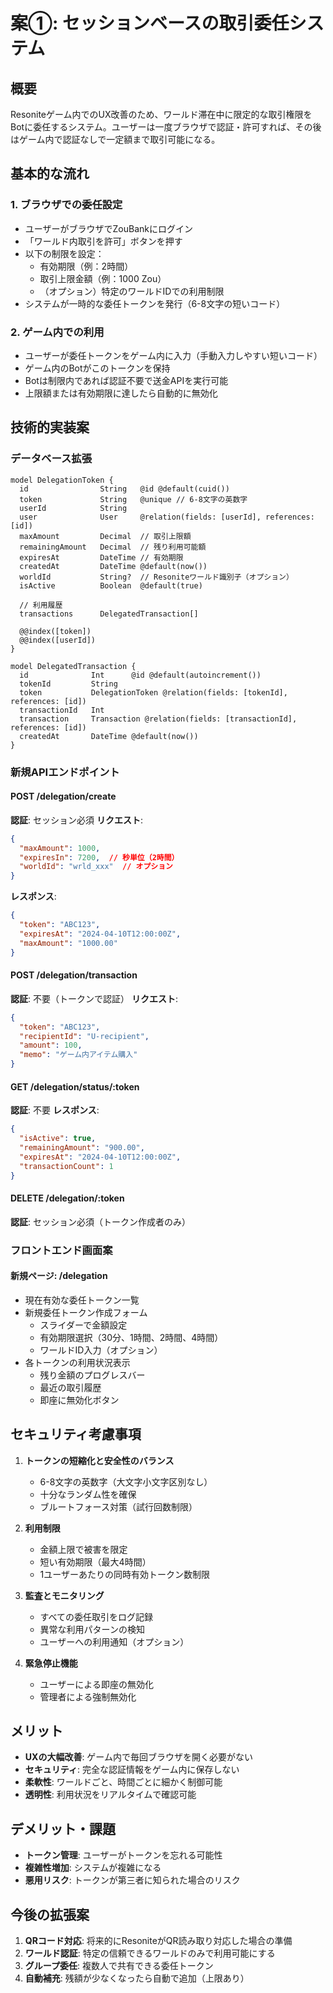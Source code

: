 # 案①: セッションベースの取引委任システム

## 概要
Resoniteゲーム内でのUX改善のため、ワールド滞在中に限定的な取引権限をBotに委任するシステム。ユーザーは一度ブラウザで認証・許可すれば、その後はゲーム内で認証なしで一定額まで取引可能になる。

## 基本的な流れ

### 1. ブラウザでの委任設定
- ユーザーがブラウザでZouBankにログイン
- 「ワールド内取引を許可」ボタンを押す
- 以下の制限を設定：
  - 有効期限（例：2時間）
  - 取引上限金額（例：1000 Zou）
  - （オプション）特定のワールドIDでの利用制限
- システムが一時的な委任トークンを発行（6-8文字の短いコード）

### 2. ゲーム内での利用
- ユーザーが委任トークンをゲーム内に入力（手動入力しやすい短いコード）
- ゲーム内のBotがこのトークンを保持
- Botは制限内であれば認証不要で送金APIを実行可能
- 上限額または有効期限に達したら自動的に無効化

## 技術的実装案

### データベース拡張
```prisma
model DelegationToken {
  id                String   @id @default(cuid())
  token             String   @unique // 6-8文字の英数字
  userId            String
  user              User     @relation(fields: [userId], references: [id])
  maxAmount         Decimal  // 取引上限額
  remainingAmount   Decimal  // 残り利用可能額
  expiresAt         DateTime // 有効期限
  createdAt         DateTime @default(now())
  worldId           String?  // Resoniteワールド識別子（オプション）
  isActive          Boolean  @default(true)
  
  // 利用履歴
  transactions      DelegatedTransaction[]
  
  @@index([token])
  @@index([userId])
}

model DelegatedTransaction {
  id              Int      @id @default(autoincrement())
  tokenId         String
  token           DelegationToken @relation(fields: [tokenId], references: [id])
  transactionId   Int
  transaction     Transaction @relation(fields: [transactionId], references: [id])
  createdAt       DateTime @default(now())
}
```

### 新規APIエンドポイント

#### POST /delegation/create
**認証**: セッション必須
**リクエスト**:
```json
{
  "maxAmount": 1000,
  "expiresIn": 7200,  // 秒単位（2時間）
  "worldId": "wrld_xxx"  // オプション
}
```
**レスポンス**:
```json
{
  "token": "ABC123",
  "expiresAt": "2024-04-10T12:00:00Z",
  "maxAmount": "1000.00"
}
```

#### POST /delegation/transaction
**認証**: 不要（トークンで認証）
**リクエスト**:
```json
{
  "token": "ABC123",
  "recipientId": "U-recipient",
  "amount": 100,
  "memo": "ゲーム内アイテム購入"
}
```

#### GET /delegation/status/:token
**認証**: 不要
**レスポンス**:
```json
{
  "isActive": true,
  "remainingAmount": "900.00",
  "expiresAt": "2024-04-10T12:00:00Z",
  "transactionCount": 1
}
```

#### DELETE /delegation/:token
**認証**: セッション必須（トークン作成者のみ）

### フロントエンド画面案

#### 新規ページ: /delegation
- 現在有効な委任トークン一覧
- 新規委任トークン作成フォーム
  - スライダーで金額設定
  - 有効期限選択（30分、1時間、2時間、4時間）
  - ワールドID入力（オプション）
- 各トークンの利用状況表示
  - 残り金額のプログレスバー
  - 最近の取引履歴
  - 即座に無効化ボタン

## セキュリティ考慮事項

1. **トークンの短縮化と安全性のバランス**
   - 6-8文字の英数字（大文字小文字区別なし）
   - 十分なランダム性を確保
   - ブルートフォース対策（試行回数制限）

2. **利用制限**
   - 金額上限で被害を限定
   - 短い有効期限（最大4時間）
   - 1ユーザーあたりの同時有効トークン数制限

3. **監査とモニタリング**
   - すべての委任取引をログ記録
   - 異常な利用パターンの検知
   - ユーザーへの利用通知（オプション）

4. **緊急停止機能**
   - ユーザーによる即座の無効化
   - 管理者による強制無効化

## メリット

- **UXの大幅改善**: ゲーム内で毎回ブラウザを開く必要がない
- **セキュリティ**: 完全な認証情報をゲーム内に保存しない
- **柔軟性**: ワールドごと、時間ごとに細かく制御可能
- **透明性**: 利用状況をリアルタイムで確認可能

## デメリット・課題

- **トークン管理**: ユーザーがトークンを忘れる可能性
- **複雑性増加**: システムが複雑になる
- **悪用リスク**: トークンが第三者に知られた場合のリスク

## 今後の拡張案

1. **QRコード対応**: 将来的にResoniteがQR読み取り対応した場合の準備
2. **ワールド認証**: 特定の信頼できるワールドのみで利用可能にする
3. **グループ委任**: 複数人で共有できる委任トークン
4. **自動補充**: 残額が少なくなったら自動で追加（上限あり）